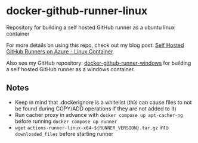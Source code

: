 # docker-github-runner-linux

Repository for building a self hosted GitHub runner as a ubuntu linux container

For more details on using this repo, check out my blog post: [Self Hosted GitHub Runners on Azure - Linux Container](https://dev.to/pwd9000/create-a-docker-based-self-hosted-github-runner-linux-container-48dh).

Also see my GitHub repository: [docker-github-runner-windows](https://github.com/Pwd9000-ML/docker-github-runner-windows) for building a self hosted GitHub runner as a windows container.

## Notes

- Keep in mind that .dockerignore is a whitelist (this can cause files to not be found during COPY/ADD operations if they are not added to it)
- Run cacher proxy in advance with `docker compose up apt-cacher-ng` before running `docker compose up runner`
- `wget` `actions-runner-linux-x64-${RUNNER_VERSION}.tar.gz` into `downloaded_files` before starting runner
